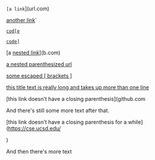 `[a link`](url.com)

[another link](`google.com)`

[`cod[e`](google.com)

[`code]`](ucsd.edu)

[a [nested link](a.com)](b.com)

[a nested parenthesized url](a.com(()))

[some escaped \[ brackets \]](example.com)

[this title text is really long and takes up more than
one line](
    https://ucsd-cse15l-w22.github.io/
)



[this link doesn't have a closing parenthesis](github.com

And there's still some more text after that.

[this link doesn't have a closing parenthesis for a while](https://cse.ucsd.edu/



)

And then there's more text